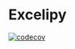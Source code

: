 # Excelipy

[![codecov](https://codecov.io/gh/choinhet/excelipy/graph/badge.svg?token=${CODECOV_TOKEN})](https://codecov.io/gh/choinhet/excelipy)

